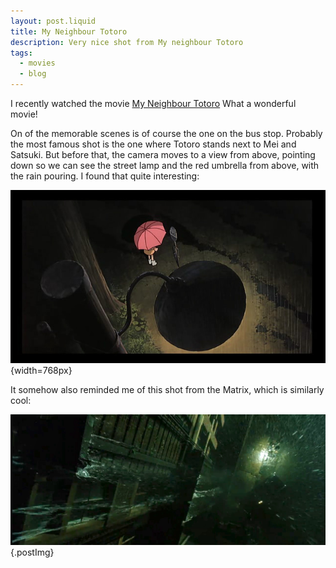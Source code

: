 ```yaml
---
layout: post.liquid
title: My Neighbour Totoro
description: Very nice shot from My neighbour Totoro
tags:
  - movies
  - blog
---
```


I recently watched the movie [My Neighbour Totoro](https://www.imdb.com/title/tt0096283/)
What a wonderful movie!

On of the memorable scenes is of course the one on the bus stop. Probably the most famous shot is the one where Totoro stands
next to Mei and Satsuki. But before that, the camera moves to a view from above, pointing down so we can see
the street lamp and the red umbrella from above, with the rain pouring. I found that quite interesting:

![Mei, Satsuki and Totoro waiting on the bus stop when it's pouring](/blog/2024/images/totoro.jpg){width=768px}

It somehow also reminded me of this shot from the Matrix, which is similarly cool:

![The Matrix with downpouring rain from above](/blog/2024/images/matrix.jpg){.postImg}

